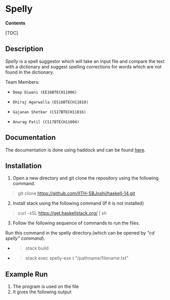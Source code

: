 # Spelly

**Contents**

[TOC]

## Description
 
 _Spelly_ is a spell suggestor which will take an input file and compare the text with a dictionary and suggest spelling corrections for words which are not found in the dictionary.

Team Members:

-     Deep Diwani (EE16BTECH11006)
-     Dhiraj Agarwalla (ES16BTECH11010)
-     Gajanan Shetkar (CS17BTECH11016)
-     Anurag Patil (CS17BTECH11004)

## Documentation
The documentation is done using haddock and can be found [here]().

## Installation

1. Open a new directory and git clone the repository using the following command.
> git clone https://github.com/IITH-SBJoshi/haskell-14.git

2. Install stack using the following command (If it is not installed)

 > curl -sSL https://get.haskellstack.org/ | sh

3. Follow the following sequence of commands to run the files.
 
 Run this command in the spelly directory.(which can be opened by _"cd spelly" command_).
 - >stack build
 
 - >stack exec spelly-exe t "/pathname/filename.txt"

 
## Example Run

1. The program is used on the file
2. It gives the following output
